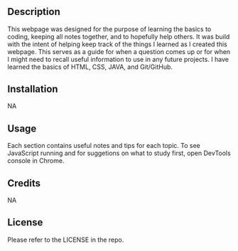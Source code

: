 # <Prework Study Guide>

## Description

This webpage was designed for the purpose of learning the basics to coding, keeping all notes together, and to hopefully help others. 
It was build with the intent of helping keep track of the things I learned as I created this webpage. 
This serves as a guide for when a question comes up or for when I might need to recall useful information to use in any future projects. 
I have learned the basics of HTML, CSS, JAVA, and Git/GitHub.

## Installation

NA

## Usage

Each section contains useful notes and tips for each topic.
To see JavaScript running and for suggetions on what to study first, open DevTools console in Chrome.

## Credits

NA

## License

Please refer to the LICENSE in the repo.
